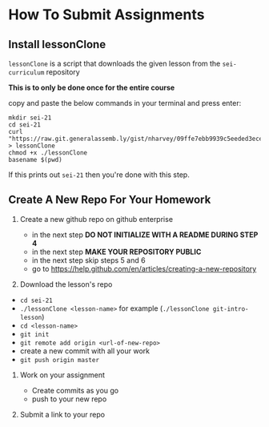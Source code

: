 # How To Submit Assignments

## Install lessonClone

`lessonClone` is a script that downloads the given lesson from the
`sei-curriculum` repository

__This is to only be done once for the entire course__

copy and paste the below commands in your terminal and press enter:

```
mkdir sei-21
cd sei-21
curl "https://raw.git.generalassemb.ly/gist/nharvey/09ffe7ebb9939c5eeded3ece2ddbbb62/raw/26d0192789e6782427f7a86e0919d161ebc07050/lessonClone" > lessonClone
chmod +x ./lessonClone
basename $(pwd)
```

If this prints out `sei-21` then you're done with this step.

## Create A New Repo For Your Homework

1.  Create a new github repo on github enterprise

    * in the next step __DO NOT INITIALIZE WITH A README DURING STEP 4__
    * in the next step __MAKE YOUR REPOSITORY PUBLIC__
    * in the next step skip steps 5 and 6
    * go to https://help.github.com/en/articles/creating-a-new-repository
1. Download the lesson's repo

  * `cd sei-21`
  * `./lessonClone <lesson-name>` for example (`./lessonClone git-intro-lesson`)
  * `cd <lesson-name>`
  * `git init`
  * `git remote add origin <url-of-new-repo>`
  * create a new commit with all your work
  * `git push origin master`
1. Work on your assignment

    * Create commits as you go
    * push to your new repo
1. Submit a link to your repo

[lessonClone]: ./src/lessonClone
